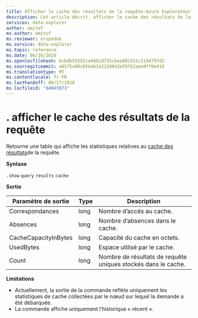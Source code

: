 ```yaml
---
title: Afficher le cache des résultats de la requête-Azure Explorateur de données
description: Cet article décrit. afficher le cache des résultats de la requête dans Azure Explorateur de données.
services: data-explorer
author: amitof
ms.author: amitof
ms.reviewer: orspodek
ms.service: data-explorer
ms.topic: reference
ms.date: 06/16/2020
ms.openlocfilehash: bcbdb59355ce0461d735cbea902551c219479fd2
ms.sourcegitcommit: a8575e80c65eab2a2118842e59f62aee0ff0e416
ms.translationtype: MT
ms.contentlocale: fr-FR
ms.lasthandoff: 06/17/2020
ms.locfileid: "84943073"
---
```

# <a name="show-query-results-cache"></a>. afficher le cache des résultats de la requête

Retourne une table qui affiche les statistiques relatives au [cache des résultats](../query/query-results-cache.md)de la requête.

**Syntaxe**

`.show` `query` `results` `cache`

**Sortie**
 
|Paramètre de sortie |Type |Description 
|---|---|---
|Correspondances  |long |Nombre d’accès au cache.
|Absences  |long |Nombre d’absences dans le cache.
|CacheCapacityInBytes |long |Capacité du cache en octets.
|UsedBytes  |long |Espace utilisé par le cache.
|Count  |long | Nombre de résultats de requête uniques stockés dans le cache.

**Limitations**

* Actuellement, la sortie de la commande reflète uniquement les statistiques de cache collectées par le nœud sur lequel la demande a été débarquée.
* La commande affiche uniquement l’historique « récent ».
